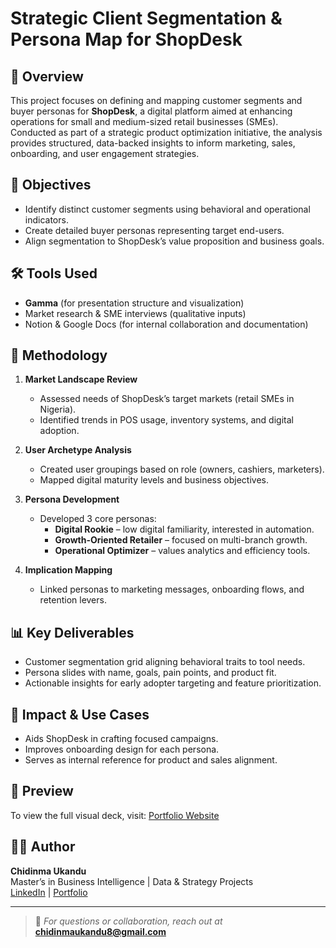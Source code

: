 # Strategic Client Segmentation & Persona Map for ShopDesk

## 📘 Overview
This project focuses on defining and mapping customer segments and buyer personas for **ShopDesk**, a digital platform aimed at enhancing operations for small and medium-sized retail businesses (SMEs). Conducted as part of a strategic product optimization initiative, the analysis provides structured, data-backed insights to inform marketing, sales, onboarding, and user engagement strategies.

## 🎯 Objectives
- Identify distinct customer segments using behavioral and operational indicators.
- Create detailed buyer personas representing target end-users.
- Align segmentation to ShopDesk’s value proposition and business goals.

## 🛠️ Tools Used
- **Gamma** (for presentation structure and visualization)
- Market research & SME interviews (qualitative inputs)
- Notion & Google Docs (for internal collaboration and documentation)

## 🧩 Methodology
1. **Market Landscape Review**
   - Assessed needs of ShopDesk’s target markets (retail SMEs in Nigeria).
   - Identified trends in POS usage, inventory systems, and digital adoption.

2. **User Archetype Analysis**
   - Created user groupings based on role (owners, cashiers, marketers).
   - Mapped digital maturity levels and business objectives.

3. **Persona Development**
   - Developed 3 core personas:
     - **Digital Rookie** – low digital familiarity, interested in automation.
     - **Growth-Oriented Retailer** – focused on multi-branch growth.
     - **Operational Optimizer** – values analytics and efficiency tools.

4. **Implication Mapping**
   - Linked personas to marketing messages, onboarding flows, and retention levers.

## 📊 Key Deliverables
- Customer segmentation grid aligning behavioral traits to tool needs.
- Persona slides with name, goals, pain points, and product fit.
- Actionable insights for early adopter targeting and feature prioritization.

## 🚀 Impact & Use Cases
- Aids ShopDesk in crafting focused campaigns.
- Improves onboarding design for each persona.
- Serves as internal reference for product and sales alignment.

## 🔗 Preview
To view the full visual deck, visit: [Portfolio Website](https://chidinma-ukandu.webflow.io/portfolio)

## 👩‍💼 Author
**Chidinma Ukandu**  
Master’s in Business Intelligence | Data & Strategy Projects  
[LinkedIn](https://www.linkedin.com/in/chidinma-ukandu-nwafor-01357b156) | [Portfolio](https://chidinma-ukandu.webflow.io)

---
> 📍 _For questions or collaboration, reach out at_ **chidinmaukandu8@gmail.com**
